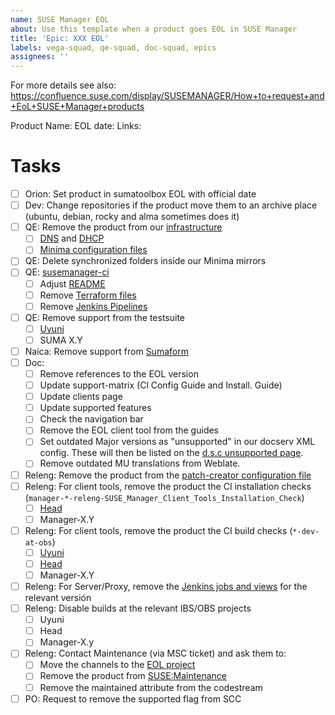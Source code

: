 ```yaml
---
name: SUSE Manager EOL
about: Use this template when a product goes EOL in SUSE Manager
title: 'Epic: XXX EOL'
labels: vega-squad, qe-squad, doc-squad, epics
assignees: ''
---
```


For more details see also: https://confluence.suse.com/display/SUSEMANAGER/How+to+request+and+EoL+SUSE+Manager+products

Product Name: 
EOL date: 
Links: 

# Tasks


- [ ] Orion: Set product in sumatoolbox EOL with official date
- [ ] Dev: Change repositories if the product move them to an archive place (ubuntu, debian, rocky and alma sometimes does it)
- [ ] QE: Remove the product from our [infrastructure](https://gitlab.suse.de/galaxy/infrastructure)
  - [ ] [DNS](https://gitlab.suse.de/galaxy/infrastructure/-/tree/master/srv/salt/bind-server?ref_type=heads) and [DHCP](https://gitlab.suse.de/galaxy/infrastructure/-/tree/master/srv/salt/dhcpd-server?ref_type=heads)
  - [ ] [Minima configuration files](https://gitlab.suse.de/galaxy/infrastructure/-/tree/master/srv/salt/minima?ref_type=heads)
- [ ] QE: Delete synchronized folders inside our Minima mirrors
- [ ] QE: [susemanager-ci](https://github.com/SUSE/susemanager-ci/)
  - [ ] Adjust [README](https://github.com/SUSE/susemanager-ci/blob/master/README.md)
  - [ ] Remove [Terraform files](https://github.com/SUSE/susemanager-ci/tree/master/terracumber_config/tf_files)
  - [ ] Remove [Jenkins Pipelines](https://github.com/SUSE/susemanager-ci/tree/master/jenkins_pipelines/environments)
- [ ] QE: Remove support from the testsuite
  - [ ] [Uyuni](https://github.com/uyuni-project/uyuni/tree/master/testsuite)
  - [ ] SUMA X.Y
- [ ] Naica: Remove support from [Sumaform](https://github.com/uyuni-project/sumaform)
- [ ] Doc: 
  - [ ] Remove references to the EOL version
  - [ ] Update support-matrix (Cl Config Guide and Install. Guide)
  - [ ] Update clients page
  - [ ] Update supported features
  - [ ] Check the navigation bar
  - [ ] Remove the EOL client tool from the guides
  - [ ] Set outdated Major versions as "unsupported" in our docserv XML config. These will then be listed on the [d.s.c unsupported page](https://documentation.suse.com/main-unsupported.html).
  - [ ] Remove outdated MU translations from Weblate.
- [ ] Releng: Remove the product from the [patch-creator configuration file](https://gitlab.suse.de/galaxy/patch-creator/-/blob/master/patchcreator.conf)
- [ ] Releng: For client tools, remove the product the CI installation checks (`manager-*-releng-SUSE_Manager_Client_Tools_Installation_Check`)
  - [ ] [Head](https://ci.suse.de/view/Manager/view/Manager-Head/job/manager-Head-releng-SUSE_Manager_Client_Tools_Installation_Check/)
  - [ ] Manager-X.Y
- [ ] Releng: For client tools, remove the product the CI build checks (`*-dev-at-obs`)
  - [ ] [Uyuni](https://ci.suse.de/view/Manager/view/Uyuni/job/uyuni-Master-dev-at-obs/)
  - [ ] [Head](https://ci.suse.de/view/Manager/view/Manager-Head/job/manager-Head-dev-at-obs/)
  - [ ] Manager-X.Y
- [ ] Releng: For Server/Proxy, remove the [Jenkins jobs and views](https://ci.suse.de/view/Manager/) for the relevant versión
- [ ] Releng: Disable builds at the relevant IBS/OBS projects
  - [ ] Uyuni
  - [ ] Head
  - [ ] Manager-X.y
- [ ] Releng: Contact Maintenance (via MSC ticket) and ask them to:
  - [ ] Move the channels to the [EOL project](https://build.suse.de/project/show/SUSE:Channels:EOL)
  - [ ] Remove the product from [SUSE:Maintenance](https://build.suse.de/projects/SUSE:Maintenance/meta)
  - [ ] Remove the maintained attribute from the codestream
- [ ] PO: Request to remove the supported flag from SCC
